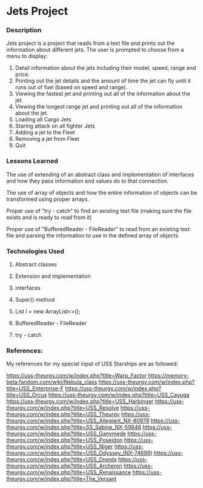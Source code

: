 # Jets Project

### Description

Jets project is a project that reads from a text file and prints out the information about different jets.
The user is prompted to choose from a menu to display:
1. Detail information about the jets including their model, speed, range and price.
2. Printing out the jet details and the amount of time the jet can fly until it runs out of fuel (based on speed and range).
3. Viewing the fastest jet and printing out all of the information about the jet.
4. Viewing the longest range jet and printing out all of the information about the jet.
5. Loading all Cargo Jets
6. Staring attack on all fighter Jets
7. Adding a jet to the Fleet
8. Removing a jet from Fleet
9. Quit


### Lessons Learned

The use of extending of an abstract class and implementation of interfaces and how they pass information and values do to that connection.

The use of array of objects and how the entire information of objects can be transformed using proper arrays.

Proper use of "try - catch" to find an existing text file (making sure the file exists and is ready to read from it)

Proper use of "BufferedReader - FileReader" to read from an existing text file and parsing the information to use in the defined array of objects


### Technologies Used

1. Abstract classes

2. Extension and implementation

3. interfaces

4. Super() method

5. List<Jet> l = new ArrayList<>();

6. BufferedReader - FileReader

7. try - catch


### References:

My references for my special input of USS Starships are as followed:

https://uss-theurgy.com/w/index.php?title=Warp_Factor
https://memory-beta.fandom.com/wiki/Nebula_class
https://uss-theurgy.com/w/index.php?title=USS_Enterprise-F
https://uss-theurgy.com/w/index.php?title=USS_Orcus
https://uss-theurgy.com/w/index.php?title=USS_Cayuga
https://uss-theurgy.com/w/index.php?title=USS_Harbinger
https://uss-theurgy.com/w/index.php?title=USS_Resolve
https://uss-theurgy.com/w/index.php?title=USS_Theurgy
https://uss-theurgy.com/w/index.php?title=USS_Allegiant_NX-80978
https://uss-theurgy.com/w/index.php?title=SS_Sabine_NX-59846
https://uss-theurgy.com/w/index.php?title=USS_Ganymede
https://uss-theurgy.com/w/index.php?title=USS_Poseidon
https://uss-theurgy.com/w/index.php?title=USS_Niger
https://uss-theurgy.com/w/index.php?title=USS_Odyssey_(NX-74699)
https://uss-theurgy.com/w/index.php?title=USS_Oneida
https://uss-theurgy.com/w/index.php?title=USS_Archeron
https://uss-theurgy.com/w/index.php?title=USS_Renaissance
https://uss-theurgy.com/w/index.php?title=The_Versant
